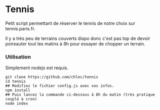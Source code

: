 # Tennis

Petit script permettant de réserver le tennis de notre choix sur tennis.paris.fr.

Il y a très peu de terrains couverts dispo donc c'est pas top de devoir poireauter tout les matins à 8h pour essayer de chopper un terrain.

### Utilisation
Simplement nodejs est requis.

```
git clone https://github.com/chlec/tennis
cd tennis
## Modifiez le fichier config.js avec vos infos.
npm install
## Puis lancez la commande ci-dessous à 8h du matin (très pratique couplé à cron)
node index 
```
